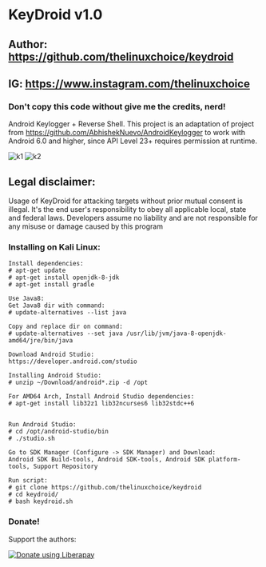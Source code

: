 # KeyDroid v1.0
## Author: https://github.com/thelinuxchoice/keydroid
## IG: https://www.instagram.com/thelinuxchoice
### Don't copy this code without give me the credits, nerd! 

Android Keylogger + Reverse Shell. This project is an adaptation of project from https://github.com/AbhishekNuevo/AndroidKeylogger to work with Android 6.0 and higher, since API Level 23+ requires permission at runtime.

![k1](https://user-images.githubusercontent.com/34893261/44440300-d530e500-a59d-11e8-9c2f-dbcf90b91929.png)
![k2](https://user-images.githubusercontent.com/34893261/44440304-d9f59900-a59d-11e8-90cb-5f63ed0f64a6.png)

## Legal disclaimer:

Usage of KeyDroid for attacking targets without prior mutual consent is illegal. It's the end user's responsibility to obey all applicable local, state and federal laws. Developers assume no liability and are not responsible for any misuse or damage caused by this program 


### Installing on Kali Linux:
```
Install dependencies:
# apt-get update
# apt-get install openjdk-8-jdk
# apt-get install gradle

Use Java8:
Get Java8 dir with command:
# update-alternatives --list java

Copy and replace dir on command:
# update-alternatives --set java /usr/lib/jvm/java-8-openjdk-amd64/jre/bin/java

Download Android Studio:
https://developer.android.com/studio

Installing Android Studio:
# unzip ~/Download/android*.zip -d /opt

For AMD64 Arch, Install Android Studio dependencies:
# apt-get install lib32z1 lib32ncurses6 lib32stdc++6


Run Android Studio:
# cd /opt/android-studio/bin
# ./studio.sh

Go to SDK Manager (Configure -> SDK Manager) and Download:
Android SDK Build-tools, Android SDK-tools, Android SDK platform-tools, Support Repository

Run script:
# git clone https://github.com/thelinuxchoice/keydroid
# cd keydroid/
# bash keydroid.sh

```

### Donate!
Support the authors:

<noscript><a href="https://liberapay.com/thelinuxchoice/donate"><img alt="Donate using Liberapay" src="https://liberapay.com/assets/widgets/donate.svg"></a></noscript>
